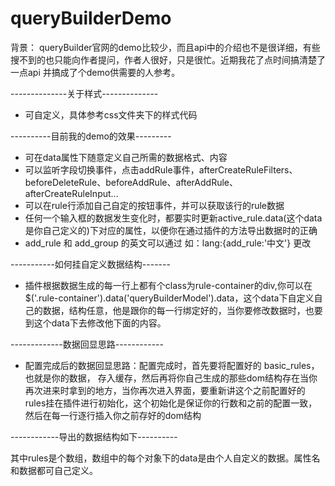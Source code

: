 # queryBuilderDemo

背景：
queryBuilder官网的demo比较少，而且api中的介绍也不是很详细，有些搜不到的也只能向作者提问，作者人很好，只是很忙。近期我花了点时间搞清楚了一点api
并搞成了个demo供需要的人参考。


--------------关于样式--------------
* 可自定义，具体参考css文件夹下的样式代码


----------目前我的demo的效果---------
* 可在data属性下随意定义自己所需的数据格式、内容
* 可以监听字段切换事件，点击addRule事件，afterCreateRuleFilters、beforeDeleteRule、beforeAddRule、afterAddRule、afterCreateRuleInput...
* 可以在rule行添加自己自定的按钮事件，并可以获取该行的rule数据
* 任何一个输入框的数据发生变化时，都要实时更新active_rule.data(这个data是你自己定义的)下对应的属性，以便你在通过插件的方法导出数据时的正确
* add_rule 和 add_group 的英文可以通过 如：lang:{add_rule:'中文'} 更改


-----------如何挂自定义数据结构-------
* 插件根据数据生成的每一行上都有个class为rule-container的div,你可以在$('.rule-container').data('queryBuilderModel').data，这个data下自定义自己的数据，结构任意，他是跟你的每一行绑定好的，当你要修改数据时，也要到这个data下去修改他下面的内容。


-------------数据回显思路------------
* 配置完成后的数据回显思路：配置完成时，首先要将配置好的 basic_rules，也就是你的数据， 存入缓存，然后再将你自己生成的那些dom结构存在当你再次进来时拿到的地方，当你再次进入界面，要重新讲这个之前配置好的rules挂在插件进行初始化，这个初始化是保证你的行数和之前的配置一致，然后在每一行逐行插入你之前存好的dom结构


------------导出的数据结构如下----------
<!--
{
  "condition": "AND",
  "rules": [
    {
      "id": "category",
      "field": "category",
      "type": "integer",
      "input": "select",
      "operator": "equal",
      "value": "1",
      "data": {
        "inputVal": "dfs"
      }
    }
  ],
  "not": false,
  "valid": true
}
-->
其中rules是个数组，数组中的每个对象下的data是由个人自定义的数据。属性名和数据都可自己定义。

